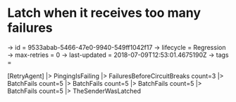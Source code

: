 # Latch when it receives too many failures

-> id = 9533abab-5466-47e0-9940-549ff1042f17
-> lifecycle = Regression
-> max-retries = 0
-> last-updated = 2018-07-09T12:53:01.4675190Z
-> tags = 

[RetryAgent]
|> PingingIsFailing
|> FailuresBeforeCircuitBreaks count=3
|> BatchFails count=5
|> BatchFails count=5
|> BatchFails count=5
|> BatchFails count=5
|> TheSenderWasLatched
~~~
